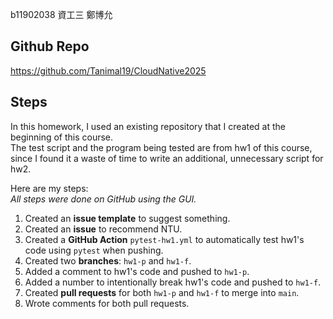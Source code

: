b11902038 資工三 鄭博允

## Github Repo
https://github.com/Tanimal19/CloudNative2025
## Steps
In this homework, I used an existing repository that I created at the beginning of this course.  
The test script and the program being tested are from hw1 of this course, since I found it a waste of time to write an additional, unnecessary script for hw2.

Here are my steps:  
*All steps were done on GitHub using the GUI.*
1. Created an **issue template** to suggest something.
2. Created an **issue** to recommend NTU.
3. Created a **GitHub Action** `pytest-hw1.yml` to automatically test hw1's code using `pytest` when pushing.
4. Created two **branches**: `hw1-p` and `hw1-f`.
5. Added a comment to hw1's code and pushed to `hw1-p`.
6. Added a number to intentionally break hw1's code and pushed to `hw1-f`.
7. Created **pull requests** for both `hw1-p` and `hw1-f` to merge into `main`.
8. Wrote comments for both pull requests.
